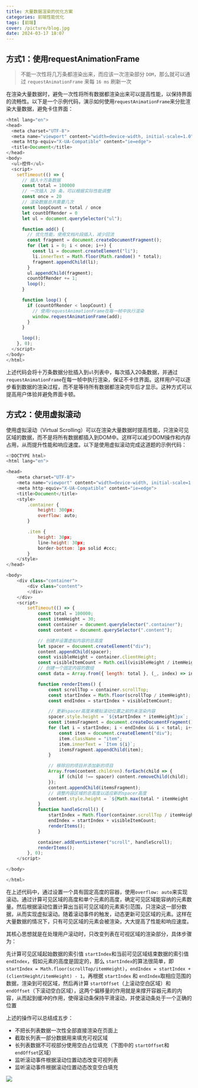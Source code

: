```yaml
---
title: 大量数据渲染的优化方案
categories: 前端性能优化
tags: [前端]
cover: /picture/blog.jpg
date: 2024-03-17 18:07
---
```


## **方式1：使用requestAnimationFrame**

> 不能一次性将几万条都渲染出来，而应该一次渲染部分 `DOM`，那么就可以通过 `requestAnimationFrame` 来每 `16 ms` 刷新一次

在渲染大量数据时，避免一次性将所有数据都渲染出来可以提高性能，以保持界面的流畅性。以下是一个示例代码，演示如何使用`requestAnimationFrame`来分批渲染大量数据，避免卡住界面：

```javascript
<html lang="en">
<head>
  <meta charset="UTF-8">
  <meta name="viewport" content="width=device-width, initial-scale=1.0">
  <meta http-equiv="X-UA-Compatible" content="ie=edge">
  <title>Document</title>
</head>
<body>
  <ul>控件</ul>
  <script>
    setTimeout(() => {
      // 插入十万条数据
      const total = 100000
      // 一次插入 20 条，可以根据实际性能调整
      const once = 20
      // 渲染数据总共需要几次
      const loopCount = total / once
      let countOfRender = 0
      let ul = document.querySelector("ul");

      function add() {
        // 优化性能，使用文档片段插入，减少回流
        const fragment = document.createDocumentFragment();
        for (let i = 0; i < once; i++) {
          const li = document.createElement("li");
          li.innerText = Math.floor(Math.random() * total);
          fragment.appendChild(li);
        }
        ul.appendChild(fragment);
        countOfRender += 1;
        loop();
      }

      function loop() {
        if (countOfRender < loopCount) {
          // 使用requestAnimationFrame在每一帧中执行渲染
          window.requestAnimationFrame(add);
        }
      }

      loop();
    }, 0);
  </script>
</body>
</html>
```

上述代码会将十万条数据分批插入到`ul`列表中，每次插入20条数据，并通过`requestAnimationFrame`在每一帧中执行渲染，保证不卡住界面。这样用户可以逐步看到数据的渲染过程，而不是等待所有数据都渲染完毕后才显示。这种方式可以提高用户体验并避免界面卡顿。

## **方式2：使用虚拟滚动**

使用虚拟滚动（Virtual Scrolling）可以在渲染大量数据时提高性能，只渲染可见区域的数据，而不是将所有数据都插入到DOM中。这样可以减少DOM操作和内存占用，从而提升性能和响应速度。以下是使用虚拟滚动完成这道题的示例代码：

```javascript
<!DOCTYPE html>
<html lang="en">

<head>
    <meta charset="UTF-8">
    <meta name="viewport" content="width=device-width, initial-scale=1.0">
    <meta http-equiv="X-UA-Compatible" content="ie=edge">
    <title>Document</title>
    <style>
        .container {
            height: 300px;
            overflow: auto;
        }

        .item {
            height: 30px;
            line-height: 30px;
            border-bottom: 1px solid #ccc;
        }
    </style>
</head>

<body>
    <div class="container">
        <div class="content">
        </div>
    </div>
    <script>
        setTimeout(() => {
            const total = 100000;
            const itemHeight = 30;
            const container = document.querySelector(".container");
            const content = document.querySelector(".content");

            // 创建并设置虚拟内容的总高度
            let spacer = document.createElement("div");
            content.appendChild(spacer);
            const visibleHeight = container.clientHeight;
            const visibleItemCount = Math.ceil(visibleHeight / itemHeight);
            // 创建一个固定内容的数组
            const data = Array.from({ length: total }, (_, index) => index);

            function renderItems() {
                const scrollTop = container.scrollTop;
                const startIndex = Math.floor(scrollTop / itemHeight);
                const endIndex = startIndex + visibleItemCount;

                // 更新spacer高度来模拟滚动位置之前的未渲染内容
                spacer.style.height = `${startIndex * itemHeight}px`;
                const itemsFragment = document.createDocumentFragment();
                for (let i = startIndex; i < endIndex && i < total; i++) {
                    const item = document.createElement("div");
                    item.className = "item";
                    item.innerText = `Item ${i}`;
                    itemsFragment.appendChild(item);
                }

                // 移除旧的项目并添加新的项目
                Array.from(content.children).forEach(child => {
                    if (child !== spacer) content.removeChild(child);
                });
                content.appendChild(itemsFragment);
                // 调整内容区域的总高度以适应新的spacer高度
                content.style.height = `${Math.max(total * itemHeight - spacer.style.height.replace('px', ''), 0)}px`;
            }
            function handleScroll() {
                startIndex = Math.floor(container.scrollTop / itemHeight);
                endIndex = startIndex + visibleItemCount;
                renderItems();
            }

            container.addEventListener("scroll", handleScroll);
            renderItems();
        }, 0);
    </script>

</body>

</html>
```

在上述代码中，通过设置一个具有固定高度的容器，使用`overflow: auto`来实现滚动。通过计算可见区域的高度和单个元素的高度，确定可见区域能容纳的元素数量。然后根据滚动位置计算出当前可见区域的元素索引范围，只渲染这一部分数据，从而实现虚拟滚动。随着滚动事件的触发，动态更新可见区域的元素。这样在大量数据的情况下，只有可见区域的元素会被渲染，大大提高了性能和响应速度。

其核心思想就是在处理用户滚动时，只改变列表在可视区域的渲染部分，具体步骤为：

先计算可见区域起始数据的索引值 `startIndex`和当前可见区域结束数据的索引值 `endIndex`，假如元素的高度是固定的，那么 `startIndex`的算法很简单，即 `startIndex = Math.floor(scrollTop/itemHeight)`，`endIndex = startIndex + (clientHeight/itemHeight) - 1`，再根据 `startIndex` 和 `endIndex`取相应范围的数据，渲染到可视区域，然后再计算 `startOffset`（上滚动空白区域）和 `endOffset`（下滚动空白区域），这两个偏移量的作用就是来撑开容器元素的内容，从而起到缓冲的作用，使得滚动条保持平滑滚动，并使滚动条处于一个正确的位置

上述的操作可以总结成五步：

-   不把长列表数据一次性全部直接渲染在页面上
-   截取长列表一部分数据用来填充可视区域
-   长列表数据不可视部分使用空白占位填充（下图中的 `startOffset`和 `endOffset`区域）
-   监听滚动事件根据滚动位置动态改变可视列表
-   监听滚动事件根据滚动位置动态改变空白填充

![](image_bBZurGpCUd.png)
